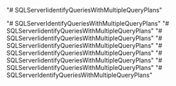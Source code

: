 "# SQLServerIidentifyQueriesWithMultipleQueryPlans" 

"# SQLServerIdentifyQueriesWithMultipleQueryPlans" 
"# SQLServerIidentifyQueriesWithMultipleQueryPlans" 
"# SQLServerIidentifyQueriesWithMultipleQueryPlans" 
"# SQLServerIidentifyQueriesWithMultipleQueryPlans" 
"# SQLServerIidentifyQueriesWithMultipleQueryPlans" 
"# SQLServerIidentifyQueriesWithMultipleQueryPlans" 
"# SQLServerIidentifyQueriesWithMultipleQueryPlans" 
"# SQLServerIdentifyQueriesWithMultipleQueryPlans" 
